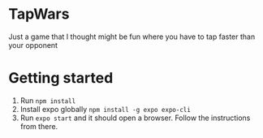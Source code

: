 # TapWars

Just a game that I thought might be fun where you have to tap faster than your opponent

# Getting started

1. Run `npm install`
1. Install expo globally `npm install -g expo expo-cli`
1. Run `expo start` and it should open a browser. Follow the instructions from there.
